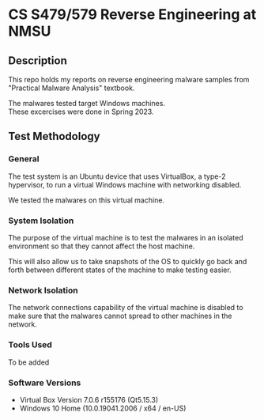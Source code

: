 # CS S479/579 Reverse Engineering at NMSU
   
## Description

This repo holds my reports on reverse engineering malware samples from "Practical Malware Analysis" textbook. 

The malwares tested target Windows machines.  
These excercises were done in Spring 2023.

## Test Methodology

### General
The test system is an Ubuntu device that uses VirtualBox, a type-2 hypervisor, to run a virtual Windows machine with networking disabled.

We tested the malwares on this virtual machine.

### System Isolation

The purpose of the virtual machine is to test the malwares in an isolated environment so that they cannot affect the host machine. 

This will also allow us to take snapshots of the OS to quickly go back and forth between different states of the machine to make testing easier. 

### Network Isolation
The network connections capability of the virtual machine is disabled to make sure that the malwares cannot spread to other machines in the network. 

### Tools Used
To be added

### Software Versions
+ Virtual Box Version 7.0.6 r155176 (Qt5.15.3)
+ Windows 10 Home (10.0.19041.2006 / x64 / en-US)
